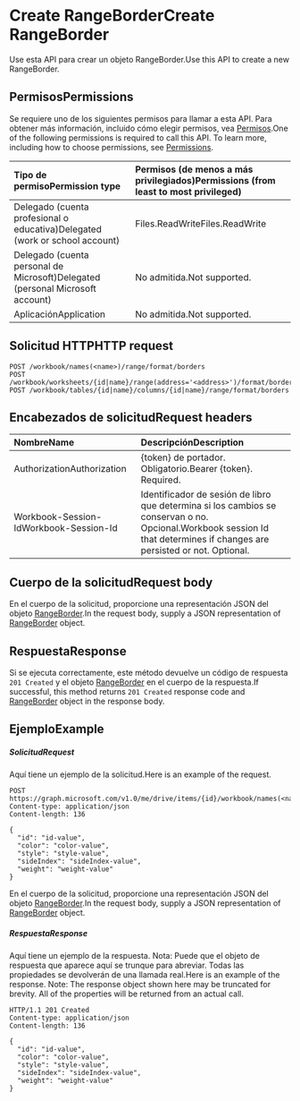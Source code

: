 # <a name="create-rangeborder"></a><span data-ttu-id="330f5-101">Create RangeBorder</span><span class="sxs-lookup"><span data-stu-id="330f5-101">Create RangeBorder</span></span>

<span data-ttu-id="330f5-102">Use esta API para crear un objeto RangeBorder.</span><span class="sxs-lookup"><span data-stu-id="330f5-102">Use this API to create a new RangeBorder.</span></span>
## <a name="permissions"></a><span data-ttu-id="330f5-103">Permisos</span><span class="sxs-lookup"><span data-stu-id="330f5-103">Permissions</span></span>
<span data-ttu-id="330f5-p101">Se requiere uno de los siguientes permisos para llamar a esta API. Para obtener más información, incluido cómo elegir permisos, vea [Permisos](../../../concepts/permissions_reference.md).</span><span class="sxs-lookup"><span data-stu-id="330f5-p101">One of the following permissions is required to call this API. To learn more, including how to choose permissions, see [Permissions](../../../concepts/permissions_reference.md).</span></span>

|<span data-ttu-id="330f5-106">Tipo de permiso</span><span class="sxs-lookup"><span data-stu-id="330f5-106">Permission type</span></span>      | <span data-ttu-id="330f5-107">Permisos (de menos a más privilegiados)</span><span class="sxs-lookup"><span data-stu-id="330f5-107">Permissions (from least to most privileged)</span></span>              |
|:--------------------|:---------------------------------------------------------|
|<span data-ttu-id="330f5-108">Delegado (cuenta profesional o educativa)</span><span class="sxs-lookup"><span data-stu-id="330f5-108">Delegated (work or school account)</span></span> | <span data-ttu-id="330f5-109">Files.ReadWrite</span><span class="sxs-lookup"><span data-stu-id="330f5-109">Files.ReadWrite</span></span>    |
|<span data-ttu-id="330f5-110">Delegado (cuenta personal de Microsoft)</span><span class="sxs-lookup"><span data-stu-id="330f5-110">Delegated (personal Microsoft account)</span></span> | <span data-ttu-id="330f5-111">No admitida.</span><span class="sxs-lookup"><span data-stu-id="330f5-111">Not supported.</span></span>    |
|<span data-ttu-id="330f5-112">Aplicación</span><span class="sxs-lookup"><span data-stu-id="330f5-112">Application</span></span> | <span data-ttu-id="330f5-113">No admitida.</span><span class="sxs-lookup"><span data-stu-id="330f5-113">Not supported.</span></span> |

## <a name="http-request"></a><span data-ttu-id="330f5-114">Solicitud HTTP</span><span class="sxs-lookup"><span data-stu-id="330f5-114">HTTP request</span></span>
<!-- { "blockType": "ignored" } -->
```http
POST /workbook/names(<name>)/range/format/borders
POST /workbook/worksheets/{id|name}/range(address='<address>')/format/borders
POST /workbook/tables/{id|name}/columns/{id|name}/range/format/borders

```
## <a name="request-headers"></a><span data-ttu-id="330f5-115">Encabezados de solicitud</span><span class="sxs-lookup"><span data-stu-id="330f5-115">Request headers</span></span>
| <span data-ttu-id="330f5-116">Nombre</span><span class="sxs-lookup"><span data-stu-id="330f5-116">Name</span></span>       | <span data-ttu-id="330f5-117">Descripción</span><span class="sxs-lookup"><span data-stu-id="330f5-117">Description</span></span>|
|:---------------|:----------|
| <span data-ttu-id="330f5-118">Authorization</span><span class="sxs-lookup"><span data-stu-id="330f5-118">Authorization</span></span>  | <span data-ttu-id="330f5-p102">{token} de portador. Obligatorio.</span><span class="sxs-lookup"><span data-stu-id="330f5-p102">Bearer {token}. Required.</span></span> |
| <span data-ttu-id="330f5-121">Workbook-Session-Id</span><span class="sxs-lookup"><span data-stu-id="330f5-121">Workbook-Session-Id</span></span>  | <span data-ttu-id="330f5-p103">Identificador de sesión de libro que determina si los cambios se conservan o no. Opcional.</span><span class="sxs-lookup"><span data-stu-id="330f5-p103">Workbook session Id that determines if changes are persisted or not. Optional.</span></span>|

## <a name="request-body"></a><span data-ttu-id="330f5-124">Cuerpo de la solicitud</span><span class="sxs-lookup"><span data-stu-id="330f5-124">Request body</span></span>
<span data-ttu-id="330f5-125">En el cuerpo de la solicitud, proporcione una representación JSON del objeto [RangeBorder](../resources/rangeborder.md).</span><span class="sxs-lookup"><span data-stu-id="330f5-125">In the request body, supply a JSON representation of [RangeBorder](../resources/rangeborder.md) object.</span></span>

## <a name="response"></a><span data-ttu-id="330f5-126">Respuesta</span><span class="sxs-lookup"><span data-stu-id="330f5-126">Response</span></span>

<span data-ttu-id="330f5-127">Si se ejecuta correctamente, este método devuelve un código de respuesta `201 Created` y el objeto [RangeBorder](../resources/rangeborder.md) en el cuerpo de la respuesta.</span><span class="sxs-lookup"><span data-stu-id="330f5-127">If successful, this method returns `201 Created` response code and [RangeBorder](../resources/rangeborder.md) object in the response body.</span></span>

## <a name="example"></a><span data-ttu-id="330f5-128">Ejemplo</span><span class="sxs-lookup"><span data-stu-id="330f5-128">Example</span></span>
##### <a name="request"></a><span data-ttu-id="330f5-129">Solicitud</span><span class="sxs-lookup"><span data-stu-id="330f5-129">Request</span></span>
<span data-ttu-id="330f5-130">Aquí tiene un ejemplo de la solicitud.</span><span class="sxs-lookup"><span data-stu-id="330f5-130">Here is an example of the request.</span></span>
<!-- {
  "blockType": "request",
  "name": "create_rangeborder_from_rangeformat"
}-->
```http
POST https://graph.microsoft.com/v1.0/me/drive/items/{id}/workbook/names(<name>)/range/format/borders
Content-type: application/json
Content-length: 136

{
  "id": "id-value",
  "color": "color-value",
  "style": "style-value",
  "sideIndex": "sideIndex-value",
  "weight": "weight-value"
}
```
<span data-ttu-id="330f5-131">En el cuerpo de la solicitud, proporcione una representación JSON del objeto [RangeBorder](../resources/rangeborder.md).</span><span class="sxs-lookup"><span data-stu-id="330f5-131">In the request body, supply a JSON representation of [RangeBorder](../resources/rangeborder.md) object.</span></span>
##### <a name="response"></a><span data-ttu-id="330f5-132">Respuesta</span><span class="sxs-lookup"><span data-stu-id="330f5-132">Response</span></span>
<span data-ttu-id="330f5-p104">Aquí tiene un ejemplo de la respuesta. Nota: Puede que el objeto de respuesta que aparece aquí se trunque para abreviar. Todas las propiedades se devolverán de una llamada real.</span><span class="sxs-lookup"><span data-stu-id="330f5-p104">Here is an example of the response. Note: The response object shown here may be truncated for brevity. All of the properties will be returned from an actual call.</span></span>
<!-- {
  "blockType": "response",
  "truncated": true,
  "@odata.type": "microsoft.graph.rangeBorder"
} -->
```http
HTTP/1.1 201 Created
Content-type: application/json
Content-length: 136

{
  "id": "id-value",
  "color": "color-value",
  "style": "style-value",
  "sideIndex": "sideIndex-value",
  "weight": "weight-value"
}
```

<!-- uuid: 8fcb5dbc-d5aa-4681-8e31-b001d5168d79
2015-10-25 14:57:30 UTC -->
<!-- {
  "type": "#page.annotation",
  "description": "Create RangeBorder",
  "keywords": "",
  "section": "documentation",
  "tocPath": ""
}-->